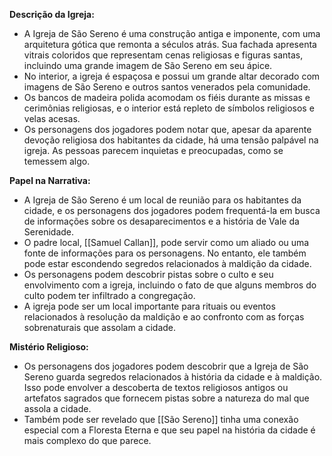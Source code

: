 **Descrição da Igreja:**

- A Igreja de São Sereno é uma construção antiga e imponente, com uma arquitetura gótica que remonta a séculos atrás. Sua fachada apresenta vitrais coloridos que representam cenas religiosas e figuras santas, incluindo uma grande imagem de São Sereno em seu ápice.
- No interior, a igreja é espaçosa e possui um grande altar decorado com imagens de São Sereno e outros santos venerados pela comunidade.
- Os bancos de madeira polida acomodam os fiéis durante as missas e cerimônias religiosas, e o interior está repleto de símbolos religiosos e velas acesas.
- Os personagens dos jogadores podem notar que, apesar da aparente devoção religiosa dos habitantes da cidade, há uma tensão palpável na igreja. As pessoas parecem inquietas e preocupadas, como se temessem algo.

**Papel na Narrativa:**

- A Igreja de São Sereno é um local de reunião para os habitantes da cidade, e os personagens dos jogadores podem frequentá-la em busca de informações sobre os desaparecimentos e a história de Vale da Serenidade.
- O padre local, [[Samuel Callan]], pode servir como um aliado ou uma fonte de informações para os personagens. No entanto, ele também pode estar escondendo segredos relacionados à maldição da cidade.
- Os personagens podem descobrir pistas sobre o culto e seu envolvimento com a igreja, incluindo o fato de que alguns membros do culto podem ter infiltrado a congregação.
- A igreja pode ser um local importante para rituais ou eventos relacionados à resolução da maldição e ao confronto com as forças sobrenaturais que assolam a cidade.

**Mistério Religioso:**

- Os personagens dos jogadores podem descobrir que a Igreja de São Sereno guarda segredos relacionados à história da cidade e à maldição. Isso pode envolver a descoberta de textos religiosos antigos ou artefatos sagrados que fornecem pistas sobre a natureza do mal que assola a cidade.
- Também pode ser revelado que [[São Sereno]] tinha uma conexão especial com a Floresta Eterna e que seu papel na história da cidade é mais complexo do que parece.